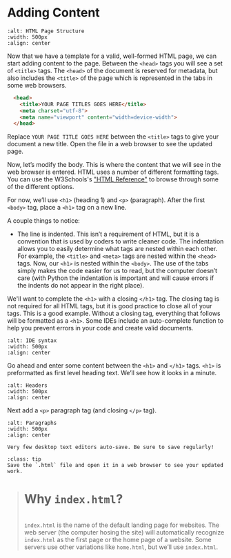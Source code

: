 # Adding Content

```{image} ../images/ch5/HTML_Page_Structure.png
:alt: HTML Page Structure
:width: 500px
:align: center
```

Now that we have a template for a valid, well-formed HTML page, we can start adding content to the page. Between the `<head>` tags you will see a set of `<title>` tags. The `<head>` of the document is reserved for metadata, but also includes the `<title>` of the page which is represented in the tabs in some web browsers. 

```html
  <head>
    <title>YOUR PAGE TITLES GOES HERE</title>
    <meta charset="utf-8">
    <meta name="viewport" content="width=device-width">
  </head>
```

Replace `YOUR PAGE TITLE GOES HERE` between the `<title>` tags to give your document a new title. Open the file in a web browser to see the updated page.

Now, let’s modify the body. This is where the content that we will see in the web browser is entered. HTML uses a number of different formatting tags. You can use the W3Schools's ["HTML Reference"](https://www.w3schools.com/tags/default.asp) to browse through some of the different options. 

For now, we’ll use `<h1>` (heading 1) and `<p>` (paragraph). After the first `<body>` tag, place a `<h1>` tag on a new line. 

A couple things to notice:
- The line is indented. This isn’t a requirement of HTML, but it is a convention that is used by coders to write cleaner code. The indentation allows you to easily determine what tags are nested within each other. For example, the `<title>` and `<meta>` tags are nested within the `<head>` tags. Now, our `<h1>` is nested within the `<body>`. The use of the tabs simply makes the code easier for us to read, but the computer doesn’t care (with Python the indentation is important and will cause errors if the indents do not appear in the right place).

We'll want to complete the `<h1>` with a closing `</h1>` tag. The closing tag is not required for all HTML tags, but it is good practice to close all of your tags. This is a good example. Without a closing tag, everything that follows will be formatted as a `<h1>`. Some IDEs include an auto-complete function to help you prevent errors in your code and create valid documents.

```{image} ../images/ch5/Image_5.jpg
:alt: IDE syntax
:width: 500px
:align: center
```

Go ahead and enter some content between the `<h1>` and `</h1>` tags. `<h1>` is preformatted as first level heading text. We’ll see how it looks in a minute. 

```{image} ../images/ch5/Image_6.jpg
:alt: Headers
:width: 500px
:align: center
```
Next add a `<p>` paragraph tag (and closing `</p>` tag). 

```{image} ../images/ch5/Fig_J.png
:alt: Paragraphs
:width: 500px
:align: center
```

```{warning}
Very few desktop text editors auto-save. Be sure to save regularly!
```

```{admonition} Viewing Your Webpage
:class: tip
Save the `.html` file and open it in a web browser to see your updated work.
```

<blockquote><h1>Why <code>index.html</code>?</h1><br><code>index.html</code> is the name of the default landing page for websites. The web server (the computer hosing the site) will automatically recognize <code>index.html</code> as the first page or the home page of a website. Some servers use other variations like <code>home.html</code>, but we’ll use <code>index.html</code>.</blockquote>